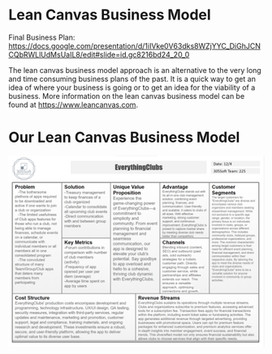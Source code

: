 # Lean Canvas Business Model

Final Business Plan: https://docs.google.com/presentation/d/1iIVke0V63dks8WZjYYC_DiGhJCNCQbRWLlUdMsUaIL8/edit#slide=id.gc8216bd24_20_0


The lean canvas business model approach is an alternative to the very long and time consuming business
plans of the past. It is a quick way to get an idea of where your business is going or to get an idea
for the viability of a business. More information on the lean canvas business model can be found at https://www.leancanvas.com.

# Our Lean Canvas Business Model

![Lean Canvas Business Model](https://github.com/BrandtOgden/CSC305Team225/blob/main/src/LeanCanvasFinal.2.png)
                              
